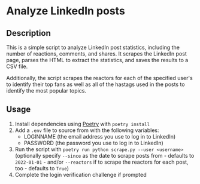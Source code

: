 # Analyze LinkedIn posts

## Description

This is a simple script to analyze LinkedIn post statistics, including the number of reactions, comments, and shares. It scrapes the LinkedIn post page, parses the HTML to extract the statistics, and saves the results to a CSV file.

Additionally, the script scrapes the reactors for each of the specified user's to identify their top fans as well as all of the hastags used in the posts to identify the most popular topics.

## Usage

1. Install dependencies using [Poetry](https://github.com/python-poetry/poetry) with `poetry install`
2. Add a `.env` file to source from with the following variables:
    - LOGINNAME (the email address you use to log in to LinkedIn)
    - PASSWORD (the password you use to log in to LinkedIn)
3. Run the script with `poetry run python scrape.py --user <username>`
(optionally specify `--since` as the date to scrape posts from - defaults to `2022-01-01` - and/or `--reactors` if to scrape the reactors for each post, too - defaults to `True`)
4. Complete the login verification challenge if prompted
